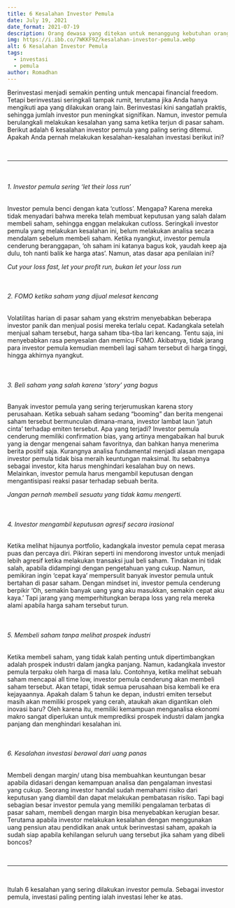 ```yaml
---
title: 6 Kesalahan Investor Pemula
date: July 19, 2021
date_format: 2021-07-19
description: Orang dewasa yang ditekan untuk menanggung kebutuhan orang tua dan anak-anak yang sedang bertumbuh disebut dengan sandwich generation. Kenapa disebut dengan istilah sandwich generation ?  Ini karena mereka sering ditempatkan pada posisi untuk mengasuh anak dan orang tua mereka secara bersamaan, dan dukungan ini seringkali bersifat emosional dan finansial.
img: https://i.ibb.co/7WKKF9Z/kesalahan-investor-pemula.webp
alt: 6 Kesalahan Investor Pemula
tags: 
  - investasi
  - pemula
author: Romadhan
---
```


<div class="text-justify grid gap-4">
  <p>Berinvestasi menjadi semakin penting untuk mencapai financial freedom. Tetapi berinvestasi seringkali tampak rumit, terutama jika Anda hanya mengikuti apa yang dilakukan orang lain. Berinvestasi kini sangatlah praktis, sehingga jumlah investor pun meningkat signifikan. Namun, investor pemula berulangkali melakukan kesalahan yang sama ketika terjun di pasar saham. Berikut adalah 6 kesalahan investor pemula yang paling sering ditemui. Apakah Anda pernah melakukan kesalahan-kesalahan investasi berikut ini?</p>
</div>

<br>
<hr>
<br>

<div class="text-justify grid gap-4">
  <h6 class="ft-h text-primary font-bold">1. Investor pemula sering ‘let their loss run’</h6>
  <p>Investor pemula benci dengan kata ‘cutloss’. Mengapa? Karena mereka tidak menyadari bahwa mereka telah membuat keputusan yang salah dalam membeli saham, sehingga enggan melakukan cutloss. Seringkali investor pemula yang melakukan kesalahan ini, belum melakukan analisa secara mendalam sebelum membeli saham. Ketika nyangkut, investor pemula cenderung beranggapan, ‘oh saham ini katanya bagus kok, yaudah keep aja dulu, toh nanti balik ke harga atas’. Namun, atas dasar apa penilaian ini?</p>
  <p class="article-quotes"><i>Cut your loss fast, let your profit run, bukan let your loss run</i></p>
</div>

<br>

<div class="text-justify grid gap-4">
  <h6 class="ft-h text-primary font-bold">2. FOMO ketika saham yang dijual melesat kencang</h6>
  <p>Volatilitas harian di pasar saham yang ekstrim menyebabkan beberapa investor panik dan menjual posisi mereka terlalu cepat. Kadangkala setelah menjual saham tersebut, harga saham tiba-tiba lari kencang. Tentu saja, ini menyebabkan rasa penyesalan dan memicu FOMO. Akibatnya, tidak jarang para investor pemula kemudian membeli lagi saham tersebut di harga tinggi, hingga akhirnya nyangkut.</p>
</div>

<br>

<div class="text-justify grid gap-4">
  <h6 class="ft-h text-primary font-bold">3. Beli saham yang salah karena ‘story’ yang bagus</h6>
  <p>Banyak investor pemula yang sering terjerumuskan karena story perusahaan. Ketika sebuah saham sedang “booming” dan berita mengenai saham tersebut bermunculan dimana-mana, investor lambat laun ‘jatuh cinta’ terhadap emiten tersebut. Apa yang terjadi? Investor pemula cenderung memiliki confirmation bias, yang artinya mengabaikan hal buruk yang ia dengar mengenai saham favoritnya, dan bahkan hanya menerima berita positif saja. Kurangnya analisa fundamental menjadi alasan mengapa investor pemula tidak bisa meraih keuntungan maksimal. Itu sebabnya sebagai investor, kita harus menghindari kesalahan buy on news. Melainkan, investor pemula harus mengambil keputusan dengan mengantisipasi reaksi pasar terhadap sebuah berita.</p>
  <p class="article-quotes"><i>Jangan pernah membeli sesuatu yang tidak kamu mengerti.</i></p>
</div>

<br>

<div class="text-justify grid gap-4">
  <h6 class="ft-h text-primary font-bold">4. Investor mengambil keputusan agresif secara irasional</h6>
  <p>Ketika melihat hijaunya portfolio, kadangkala investor pemula cepat merasa puas dan percaya diri. Pikiran seperti ini mendorong investor untuk menjadi lebih agresif ketika melakukan transaksi jual beli saham. Tindakan ini tidak salah, apabila didampingi dengan pengetahuan yang cukup. Namun, pemikiran ingin ‘cepat kaya’ mempersulit banyak investor pemula untuk bertahan di pasar saham. Dengan mindset ini, investor pemula cenderung berpikir ‘Oh, semakin banyak uang yang aku masukkan, semakin cepat aku kaya.’ Tapi jarang yang memperhitungkan berapa loss yang rela mereka alami apabila harga saham tersebut turun.</p>
</div>

<br>

<div class="text-justify grid gap-4">
  <h6 class="ft-h text-primary font-bold">5. Membeli saham tanpa melihat prospek industri</h6>
  <p>Ketika membeli saham, yang tidak kalah penting untuk dipertimbangkan adalah prospek industri dalam jangka panjang. Namun, kadangkala investor pemula terpaku oleh harga di masa lalu. Contohnya, ketika melihat sebuah saham mencapai all time low, investor pemula cenderung akan membeli saham tersebut. Akan tetapi, tidak semua perusahaan bisa kembali ke era kejayaannya. Apakah dalam 5 tahun ke depan, industri emiten tersebut masih akan memiliki prospek yang cerah, ataukah akan digantikan oleh inovasi baru? Oleh karena itu, memiliki kemampuan menganalisa ekonomi makro sangat diperlukan untuk memprediksi prospek industri dalam jangka panjang dan menghindari kesalahan ini.</p>
</div>

<br>

<div class="text-justify grid gap-4">
  <h6 class="ft-h text-primary font-bold">6. Kesalahan investasi berawal dari uang panas</h6>
  <p>Membeli dengan margin/ utang bisa membuahkan keuntungan besar apabila didasari dengan kemampuan analisa dan pengalaman investasi yang cukup. Seorang investor handal sudah memahami risiko dari keputusan yang diambil dan dapat melakukan pembatasan risiko. Tapi bagi sebagian besar investor pemula yang memiliki pengalaman terbatas di pasar saham, membeli dengan margin bisa menyebabkan kerugian besar. Terutama apabila investor melakukan kesalahan dengan menggunakan uang pensiun atau pendidikan anak untuk berinvestasi saham, apakah ia sudah siap apabila kehilangan seluruh uang tersebut jika saham yang dibeli boncos?</p>
</div>

<br>
<hr>
<br>

<div class="text-justify grid gap-4">
  <p>Itulah 6 kesalahan yang sering dilakukan investor pemula. Sebagai investor pemula, investasi paling penting ialah investasi leher ke atas.</p>
</div>
